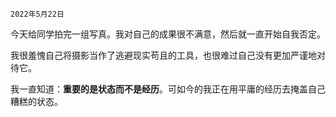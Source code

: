 ```
2022年5月22日
```

今天给同学拍完一组写真。我对自己的成果很不满意，然后就一直开始自我否定。

我很羞愧自己将摄影当作了逃避现实苟且的工具，也很难过自己没有更加严谨地对待它。

我一直知道：**重要的是状态而不是经历**。可如今的我正在用平庸的经历去掩盖自己糟糕的状态。

